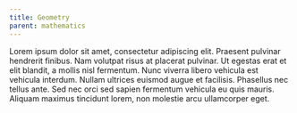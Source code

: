 ```yaml
---
title: Geometry
parent: mathematics
---
```


Lorem ipsum dolor sit amet, consectetur adipiscing elit. Praesent pulvinar hendrerit finibus. Nam volutpat risus at placerat pulvinar. Ut egestas erat et elit blandit, a mollis nisl fermentum. Nunc viverra libero vehicula est vehicula interdum. Nullam ultrices euismod augue et facilisis. Phasellus nec tellus ante. Sed nec orci sed sapien fermentum vehicula eu quis mauris. Aliquam maximus tincidunt lorem, non molestie arcu ullamcorper eget. 